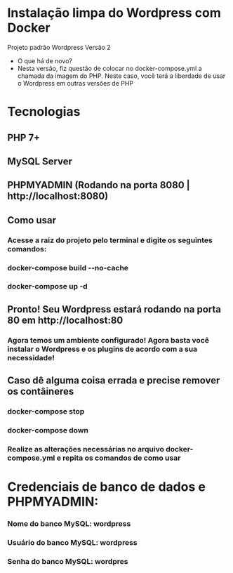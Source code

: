 # Instalação limpa do Wordpress com Docker
Projeto padrão Wordpress Versão 2

- O que há de novo? 
- Nesta versão, fiz questão de colocar no docker-compose.yml a chamada da imagem do PHP. Neste caso, você terá a liberdade de usar o Wordpress em outras versões de PHP


# Tecnologias
## PHP 7+
## MySQL Server
## PHPMYADMIN (Rodando na porta 8080 | http://localhost:8080)

## Como usar
### Acesse a raiz do projeto pelo terminal e digite os seguintes comandos:
### docker-compose build --no-cache
### docker-compose up -d

## Pronto! Seu Wordpress estará rodando na porta 80 em http://localhost:80
### Agora temos um ambiente configurado! Agora basta você instalar o Wordpress e os plugins de acordo com a sua necessidade!

## Caso dê alguma coisa errada e precise remover os contâineres
### docker-compose stop
### docker-compose down 
### Realize as alterações necessárias no arquivo docker-compose.yml e repita os comandos de como usar

# Credenciais de banco de dados e PHPMYADMIN:
###  Nome do banco MySQL: wordpress
###  Usuário do banco MySQL: wordpress
###  Senha do banco MySQL: wordpres